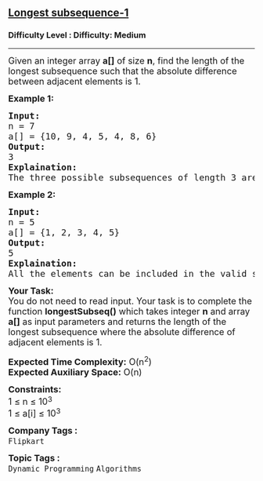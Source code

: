 <h2><a href="https://www.geeksforgeeks.org/problems/longest-subsequence-such-that-difference-between-adjacents-is-one4724/1?page=4&category=Dynamic%20Programming&sortBy=submissions">Longest subsequence-1</a></h2><h3>Difficulty Level : Difficulty: Medium</h3><hr><div class="problems_problem_content__Xm_eO"><p><span style="font-size: 18px;">Given an integer array <strong>a[]</strong> of size <strong>n</strong>, find the length of the longest subsequence such that the absolute difference between adjacent elements is 1.</span></p>
<p><strong><span style="font-size: 18px;">Example 1:</span></strong></p>
<pre><span style="font-size: 18px;"><strong>Input:</strong><br>n = 7
a[] = {10, 9, 4, 5, 4, 8, 6}
<strong>Output:</strong> <br>3
<strong>Explaination:</strong> <br>The three possible subsequences of length 3 are {10, 9, 8}, {4, 5, 4}, and {4, 5, 6}, where adjacent elements have a absolute difference of 1. No valid subsequence of greater length could be formed.</span></pre>
<p><strong><span style="font-size: 18px;">Example 2:</span></strong></p>
<pre><span style="font-size: 18px;"><strong>Input:</strong> <br>n = 5
a[] = {1, 2, 3, 4, 5}
<strong>Output:</strong> <br>5
<strong>Explaination:</strong> <br>All the elements can be included in the valid subsequence.</span></pre>
<p><span style="font-size: 18px;"><strong>Your Task:</strong><br>You do not need to read input. Your task is to complete the function <strong>longestSubseq()</strong> which takes integer <strong>n</strong> and array <strong>a[]</strong> as input parameters and returns the length of the longest subsequence where the absolute difference of adjacent elements is 1.<br></span></p>
<p><span style="font-size: 18px;"><strong>Expected Time Complexity:</strong> O(n<sup>2</sup>)<br><strong>Expected Auxiliary Space:</strong> O(n)<br></span></p>
<p><span style="font-size: 18px;"><strong>Constraints:</strong><br>1 ≤ n ≤ 10</span><sup><span style="font-size: 14.999999046325684px;">3</span></sup><br><span style="font-size: 18px;">1 ≤ a[i] ≤ 10</span><sup><span style="font-size: 14.999999046325684px;">3</span></sup></p></div><p><span style=font-size:18px><strong>Company Tags : </strong><br><code>Flipkart</code>&nbsp;<br><p><span style=font-size:18px><strong>Topic Tags : </strong><br><code>Dynamic Programming</code>&nbsp;<code>Algorithms</code>&nbsp;